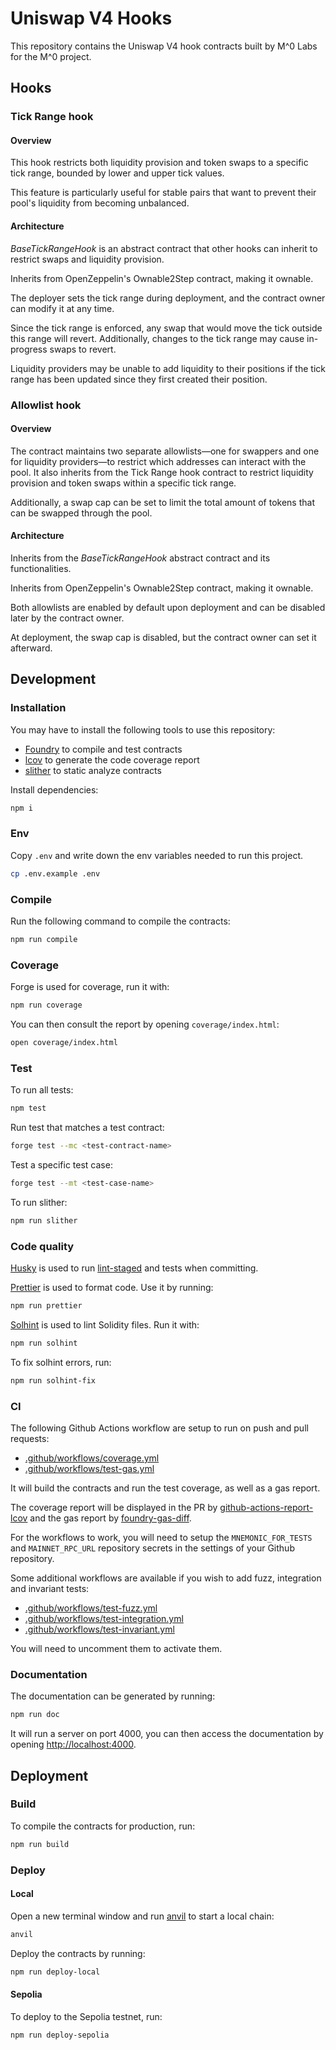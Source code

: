 # Uniswap V4 Hooks

This repository contains the Uniswap V4 hook contracts built by M^0 Labs for the M^0 project.

## Hooks

### Tick Range hook

#### Overview

This hook restricts both liquidity provision and token swaps to a specific tick range, bounded by lower and upper tick values.

This feature is particularly useful for stable pairs that want to prevent their pool's liquidity from becoming unbalanced.

#### Architecture

_BaseTickRangeHook_ is an abstract contract that other hooks can inherit to restrict swaps and liquidity provision.

Inherits from OpenZeppelin's Ownable2Step contract, making it ownable.

The deployer sets the tick range during deployment, and the contract owner can modify it at any time.

Since the tick range is enforced, any swap that would move the tick outside this range will revert. Additionally, changes to the tick range may cause in-progress swaps to revert.

Liquidity providers may be unable to add liquidity to their positions if the tick range has been updated since they first created their position.

### Allowlist hook

#### Overview

The contract maintains two separate allowlists—one for swappers and one for liquidity providers—to restrict which addresses can interact with the pool.
It also inherits from the Tick Range hook contract to restrict liquidity provision and token swaps within a specific tick range.

Additionally, a swap cap can be set to limit the total amount of tokens that can be swapped through the pool.

#### Architecture

Inherits from the _BaseTickRangeHook_ abstract contract and its functionalities.

Inherits from OpenZeppelin's Ownable2Step contract, making it ownable.

Both allowlists are enabled by default upon deployment and can be disabled later by the contract owner.

At deployment, the swap cap is disabled, but the contract owner can set it afterward.

## Development

### Installation

You may have to install the following tools to use this repository:

- [Foundry](https://github.com/foundry-rs/foundry) to compile and test contracts
- [lcov](https://github.com/linux-test-project/lcov) to generate the code coverage report
- [slither](https://github.com/crytic/slither) to static analyze contracts

Install dependencies:

```bash
npm i
```

### Env

Copy `.env` and write down the env variables needed to run this project.

```bash
cp .env.example .env
```

### Compile

Run the following command to compile the contracts:

```bash
npm run compile
```

### Coverage

Forge is used for coverage, run it with:

```bash
npm run coverage
```

You can then consult the report by opening `coverage/index.html`:

```bash
open coverage/index.html
```

### Test

To run all tests:

```bash
npm test
```

Run test that matches a test contract:

```bash
forge test --mc <test-contract-name>
```

Test a specific test case:

```bash
forge test --mt <test-case-name>
```

To run slither:

```bash
npm run slither
```

### Code quality

[Husky](https://typicode.github.io/husky/#/) is used to run [lint-staged](https://github.com/okonet/lint-staged) and tests when committing.

[Prettier](https://prettier.io) is used to format code. Use it by running:

```bash
npm run prettier
```

[Solhint](https://protofire.github.io/solhint/) is used to lint Solidity files. Run it with:

```bash
npm run solhint
```

To fix solhint errors, run:

```bash
npm run solhint-fix
```

### CI

The following Github Actions workflow are setup to run on push and pull requests:

- [.github/workflows/coverage.yml](.github/workflows/coverage.yml)
- [.github/workflows/test-gas.yml](.github/workflows/test-gas.yml)

It will build the contracts and run the test coverage, as well as a gas report.

The coverage report will be displayed in the PR by [github-actions-report-lcov](https://github.com/zgosalvez/github-actions-report-lcov) and the gas report by [foundry-gas-diff](https://github.com/Rubilmax/foundry-gas-diff).

For the workflows to work, you will need to setup the `MNEMONIC_FOR_TESTS` and `MAINNET_RPC_URL` repository secrets in the settings of your Github repository.

Some additional workflows are available if you wish to add fuzz, integration and invariant tests:

- [.github/workflows/test-fuzz.yml](.github/workflows/test-fuzz.yml)
- [.github/workflows/test-integration.yml](.github/workflows/test-integration.yml)
- [.github/workflows/test-invariant.yml](.github/workflows/test-invariant.yml)

You will need to uncomment them to activate them.

### Documentation

The documentation can be generated by running:

```bash
npm run doc
```

It will run a server on port 4000, you can then access the documentation by opening [http://localhost:4000](http://localhost:4000).

## Deployment

### Build

To compile the contracts for production, run:

```bash
npm run build
```

### Deploy

#### Local

Open a new terminal window and run [anvil](https://book.getfoundry.sh/reference/anvil/) to start a local chain:

```bash
anvil
```

Deploy the contracts by running:

```bash
npm run deploy-local
```

#### Sepolia

To deploy to the Sepolia testnet, run:

```bash
npm run deploy-sepolia
```
